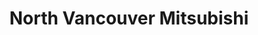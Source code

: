 ---
title: "North Vancouver Mitsubishi"
url: /district-of-north-vancouver/north-vancouver-mitsubishi/
shop: car
---